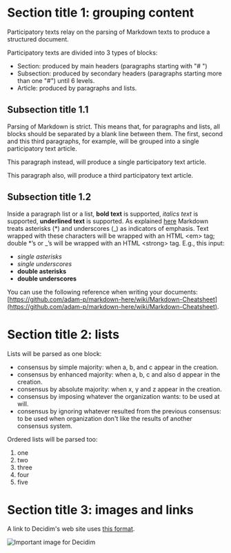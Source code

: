 <!-- markdownlint-disable-file single-h1 -->

# Section title 1: grouping content

Participatory texts relay on the parsing of Markdown texts to produce a structured document.

Participatory texts are divided into 3 types of blocks:

- Section: produced by main headers (paragraphs starting with "# ")
- Subsection: produced by secondary headers (paragraphs starting more than one "#") until 6 levels.
- Article: produced by paragraphs and lists.

## Subsection title 1.1

Parsing of Markdown is strict.
This means that, for paragraphs and lists, all blocks should be separated by a blank line between them.
The first, second and this third paragraphs, for example, will be grouped into a single participatory text article.

This paragraph instead, will produce a single participatory text article.

This paragraph also, will produce a third participatory text article.

## Subsection title 1.2

Inside a paragraph list or a list, **bold text** is supported, *italics text* is supported, __underlined text__ is supported.
As explained [here](https://daringfireball.net/projects/markdown/syntax#em) Markdown treats asterisks (\*) and underscores (\_) as indicators of emphasis. Text wrapped with these characters will be wrapped with an HTML \<em> tag; double \*’s or \_’s will be wrapped with an HTML \<strong> tag. E.g., this input:

- *single asterisks*
- _single underscores_
- **double asterisks**
- __double underscores__

You can use the following reference when writing your documents: [https://github.com/adam-p/markdown-here/wiki/Markdown-Cheatsheet](https://github.com/adam-p/markdown-here/wiki/Markdown-Cheatsheet).

# Section title 2: lists

Lists will be parsed as one block:

- consensus by simple majority: when a, b, and c appear in the creation.
- consensus by enhanced majority: when a, b, c and also d appear in the creation.
- consensus by absolute majority: when x, y and z appear in the creation.
- consensus by imposing whatever the organization wants: to be used at will.
- consensus by ignoring whatever resulted from the previous consensus: to be used when organization don't like the results of another consensus system.

Ordered lists will be parsed too:

1. one
1. two
1. three
1. four
1. five

# Section title 3: images and links

A link to Decidim's web site uses [this format](https://decidim.org).

![Important image for Decidim](https://meta.decidim.org/assets/decidim/decidim-logo-1f39092fb3e41d23936dc8aeadd054e2119807dccf3c395de88637e4187f0a3f.svg)
